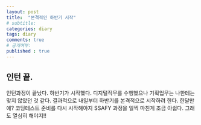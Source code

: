 ```yaml
---
layout: post
title:  "본격적인 하반기 시작"
# subtitle: 
categories: diary
tags: diary
comments: true
# 공개여부:
published : true
---
```


## 인턴 끝.

인턴과정이 끝났다. 하반기가 시작했다. 디지털직무를 수행했으나 기획업무는 나한테는 맞지 않았던 것 같다.
결과적으로 내일부터 하반기를 본격적으로 시작하려 한다. 한달만에? 코딩테스트 준비를 다시 시작해야지
SSAFY 과정을 일찍 마친게 조금 아쉽다. 그래도 열심히 해야지!!